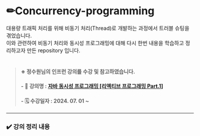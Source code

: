 # ✏**Concurrency-programming**

대용량 트래픽 처리를 위해 비동기 처리(Thread)로 개발하는 과정에서 트러블 슈팅을 겪었습니다. </br>
이와 관련하여 비동기 처리와 동시성 프로그래밍에 대해 다시 한번 내용을 학습하고 정리하고자 만든 repository 입니다. </br> 
</br>

> #### ※ 정수원님의 인프런 강의를 수강 및 참고하였습니다. 
> #### - 📝 강의명 : [자바 동시성 프로그래밍 [리액티브 프로그래밍 Part.1]](https://www.inflearn.com/course/%EC%9E%90%EB%B0%94-%EB%8F%99%EC%8B%9C%EC%84%B1-%ED%94%84%EB%A1%9C%EA%B7%B8%EB%9E%98%EB%B0%8D-%EB%A6%AC%EC%95%A1%ED%8B%B0%EB%B8%8C-part1/dashboard)
> #### - 🗓 수강일자 : 2024. 07. 01 ~

---

### ✔️ 강의 정리 내용

> 

